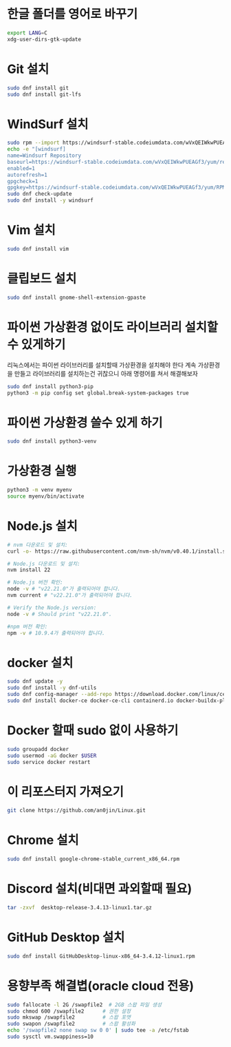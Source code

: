 # 한글 폴더를 영어로 바꾸기

```bash
export LANG=C
xdg-user-dirs-gtk-update
```

# Git 설치

```bash
sudo dnf install git
sudo dnf install git-lfs
```

# WindSurf 설치

```bash
sudo rpm --import https://windsurf-stable.codeiumdata.com/wVxQEIWkwPUEAGf3/yum/RPM-GPG-KEY-windsurf
echo -e "[windsurf]
name=Windsurf Repository
baseurl=https://windsurf-stable.codeiumdata.com/wVxQEIWkwPUEAGf3/yum/repo/
enabled=1
autorefresh=1
gpgcheck=1
gpgkey=https://windsurf-stable.codeiumdata.com/wVxQEIWkwPUEAGf3/yum/RPM-GPG-KEY-windsurf" | sudo tee /etc/yum.repos.d/windsurf.repo > /dev/null
sudo dnf check-update
sudo dnf install -y windsurf
```

# Vim 설치

```bash
sudo dnf install vim
```

# 클립보드 설치

```bash
sudo dnf install gnome-shell-extension-gpaste
```

# 파이썬 가상환경 없이도 라이브러리 설치할수 있게하기

리눅스에서는 파이썬 라이브러리를 설치할때 가상환경을 설치해야 한다 계속 가상환경을 만들고 라이브러리를 설치하는건 귀찮으니 아래 명령어를 쳐서 해결해보자

```bash
sudo dnf install python3-pip
python3 -m pip config set global.break-system-packages true
```

# 파이썬 가상환경 쓸수 있게 하기

```bash
sudo dnf install python3-venv
```

# 가상환경 실행

```bash
python3 -m venv myenv
source myenv/bin/activate
```

# Node.js 설치

```bash
# nvm 다운로드 및 설치:
curl -o- https://raw.githubusercontent.com/nvm-sh/nvm/v0.40.1/install.sh | bash

# Node.js 다운로드 및 설치:
nvm install 22

# Node.js 버전 확인:
node -v # "v22.21.0"가 출력되어야 합니다.
nvm current # "v22.21.0"가 출력되어야 합니다.

# Verify the Node.js version:
node -v # Should print "v22.21.0".

#npm 버전 확인:
npm -v # 10.9.4가 출력되어야 합니다.

```



# docker 설치
```bash
sudo dnf update -y	
sudo dnf install -y dnf-utils
sudo dnf config-manager --add-repo https://download.docker.com/linux/centos/docker-ce.repo
sudo dnf install docker-ce docker-ce-cli containerd.io docker-buildx-plugin docker-compose-plugin
```

# Docker 할때 sudo 없이 사용하기

```bash
sudo groupadd docker
sudo usermod -aG docker $USER
sudo service docker restart
```

# 이 리포스터지 가져오기

```bash
git clone https://github.com/an0jin/Linux.git
```

# Chrome 설치

```bash
sudo dnf install google-chrome-stable_current_x86_64.rpm
```


# Discord 설치(비대면 과외할때 필요)

```bash
tar -zxvf  desktop-release-3.4.13-linux1.tar.gz
```

# GitHub Desktop 설치

```bash
sudo dnf install GitHubDesktop-linux-x86_64-3.4.12-linux1.rpm
```

# 용향부족 해결볍(oracle cloud 전용)

```bash
sudo fallocate -l 2G /swapfile2  # 2GB 스왑 파일 생성
sudo chmod 600 /swapfile2      # 권한 설정
sudo mkswap /swapfile2         # 스왑 포맷
sudo swapon /swapfile2         # 스왑 활성화
echo '/swapfile2 none swap sw 0 0' | sudo tee -a /etc/fstab
sudo sysctl vm.swappiness=10
```



